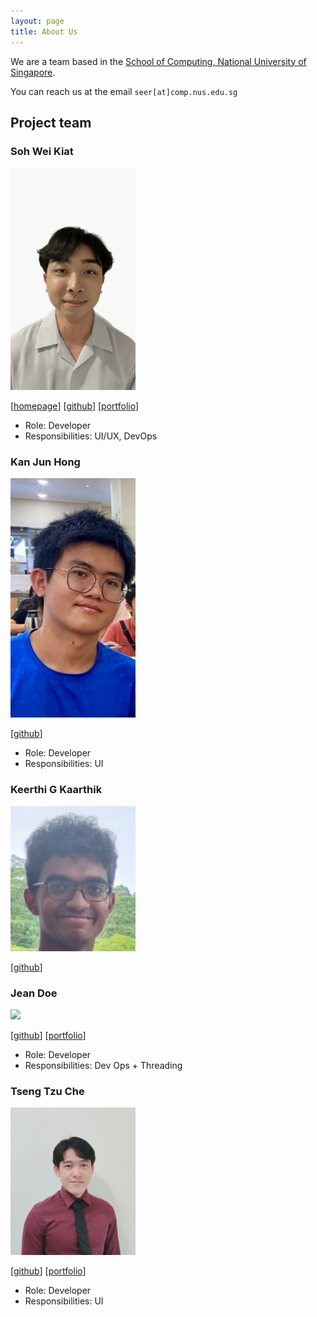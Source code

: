 ```yaml
---
layout: page
title: About Us
---
```


We are a team based in the [School of Computing, National University of Singapore](https://www.comp.nus.edu.sg).

You can reach us at the email `seer[at]comp.nus.edu.sg`

## Project team

### Soh Wei Kiat

<img src="images/jovensoh.png" width="200px">

[[homepage](jovensoh.github.io)]
[[github](https://github.com/jovensoh)]
[[portfolio](team/jovensoh.md)]

* Role: Developer
* Responsibilities: UI/UX, DevOps

### Kan Jun Hong

<img src="images/fluffykan.png" width="200px">

[[github](http://github.com/Fluffykan)]

* Role: Developer
* Responsibilities: UI

### Keerthi G Kaarthik

<img src="images/keerthigkaarthik.png" width="200px">

[[github](http://github.com/keerthigkaartik)]

### Jean Doe

<img src="images/johndoe.png" width="200px">

[[github](http://github.com/johndoe)]
[[portfolio](team/johndoe.md)]

* Role: Developer
* Responsibilities: Dev Ops + Threading

### Tseng Tzu Che

<img src="images/ttzuche.png" width="200px">

[[github](http://github.com/ttzuche)]
[[portfolio](team/ttzuche.md)]

* Role: Developer
* Responsibilities: UI
